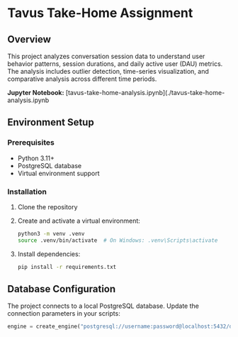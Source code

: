 # Tavus Take-Home Assignment

## Overview

This project analyzes conversation session data to understand user behavior patterns, session durations, and daily active user (DAU) metrics. The analysis includes outlier detection, time-series visualization, and comparative analysis across different time periods.

**Jupyter Notebook:** [tavus-take-home-analysis.ipynb](./tavus-take-home-analysis.ipynb

## Environment Setup

### Prerequisites

- Python 3.11+
- PostgreSQL database
- Virtual environment support

### Installation

1. Clone the repository
2. Create and activate a virtual environment:

   ```bash
   python3 -m venv .venv
   source .venv/bin/activate  # On Windows: .venv\Scripts\activate
   ```

3. Install dependencies:
   ```bash
   pip install -r requirements.txt
   ```

## Database Configuration

The project connects to a local PostgreSQL database. Update the connection parameters in your scripts:

```python
engine = create_engine("postgresql://username:password@localhost:5432/database_name")
```

